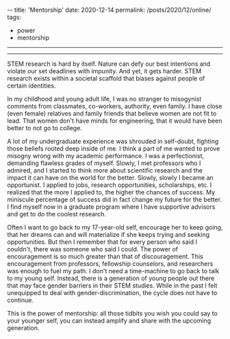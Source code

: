 --
title: 'Mentorship'
date: 2020-12-14
permalink: /posts/2020/12/online/
tags:
  - power
  - mentorship
---

------

STEM research is hard by itself. Nature can defy our best intentions and violate our set deadlines with impunity. And yet, it gets harder. STEM research exists within a societal scaffold that biases against people of certain identities. 

In my childhood and young adult life, I was no stranger to misogynist comments from classmates, co-workers, authority, even family. I have close (even female) relatives and family friends that believe women are not fit to lead. That women
don't have minds for engineering, that it would have been better to not go to college.  

A lot of my undergraduate experience was shrouded in self-doubt, fighting those beliefs rooted deep inside of me. I think a part of me wanted to prove misogny wrong with my academic performance. I was a perfectionist, demanding flawless grades of myself. Slowly, I met
professors who I admired, and I started to think more about scientific research and the impact it can have on the world for the better. Slowly, slowly I became an opportunist. I applied to jobs, research opportunities, scholarships, etc. 
I realized that the more I applied to, the higher the chances of success. My miniscule percentage of success did in fact change my future for the better. I find myself now in a graduate program where I have supportive advisors and get to do the coolest research.

Often I want to go back to my 17-year-old self, encourage her to keep going, that her dreams can and will materialize if she keeps trying and seeking opportunities. But then I remember that for every person who said I couldn't, there was someone who said I could. 
The power of encouragement is so much greater than that of discouragement. This encouragement from professors, fellowship counselors, and researchers was enough to fuel my path. I don't need a time-machine to go back to talk to my young self. 
Instead, there is a generation of young people out there that may face gender barriers in their STEM studies. While in the past I felt unequipped to deal with gender-discrimination, the cycle does not have to continue. 

This is the power of mentorship: all those tidbits you wish you could say to your younger self, you can instead amplify and share with the upcoming generation.  
